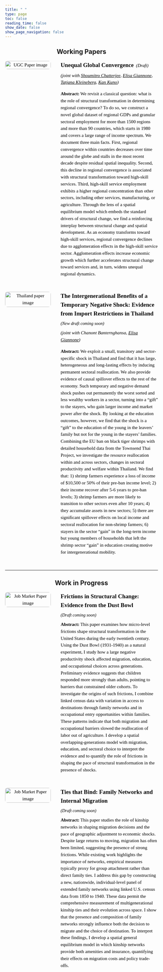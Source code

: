 ```yaml
---
title: " "
type: page
toc: false
reading_time: false
show_date: false
show_page_navigation: false
---
```


<style>
/* Research page full-width override */

/* reset main container so content is full-width */
main,
.site-main,
.wrapper,
.page,
.hb-content,
.article,
article {
  margin: 0 !important;
  padding-left: 0 !important;
  padding-right: 0 !important;
  max-width: 100% !important;
  width: 100% !important;
  display: block !important;
}

/* nuke the white TOC / sidebar completely */
nav.hb-toc,
aside.hb-sidebar-container {
  display: none !important;
  width: 0 !important;
  max-width: 0 !important;
  padding: 0 !important;
  margin: 0 !important;
}
</style>






<!-- BEGIN: full-bleed wrapper for research page -->
<div class="research-fullwidth-wrapper">

<h2 style="text-align:center;">Working Papers</h2>

<!-- Working Paper 1 -->
<div class="research-item" 
     style="display: flex; flex-wrap: wrap; align-items: flex-start; gap: 2rem; margin-bottom: 2rem; max-width: 1200px; margin-left: 0; margin-right: 0; font-size: 0.95rem; line-height: 1.5; color: #000; font-family: Georgia, serif;">

  <!-- Left: Image -->
  <div style="flex: 0 0 30%; max-width: 30%; text-align: center;">
    <img src="/uploads/UGC_picture.png" 
         alt="UGC Paper image"
         style="width: 100%; height: auto; border-radius: 8px;">
  </div>

  <!-- Right: Text -->
<div style="flex: 1; color:#000; font-family: Georgia, serif;">
  <!-- Title + Draft inline -->
  <div style="display: flex; align-items: baseline; gap: 0.5rem; flex-wrap: wrap;">
    <h3 style="margin: 0; color:#000; font-size:1.2rem;">
      Unequal Global Convergence
    </h3>
    <span style="font-size:0.9rem; color:#000;">
      <em>
        <a href="/uploads/UGC.pdf" target="_blank" style="color:#000; text-decoration:none;">
          (Draft)
        </a>
      </em>
    </span>
  </div>

  <!-- Authors -->
  <p style="color:#000; margin-top:0.5rem;">
    <em>(joint with 
      <a href="https://pages.jh.edu/schatt20/" target="_blank" style="color:#000;">Shoumitro Chatterjee</a>, 
      <a href="https://sites.google.com/view/elisagiannone/" target="_blank" style="color:#000;">Elisa Giannone</a>, 
      <a href="https://sites.google.com/view/tkleineberg/home" target="_blank" style="color:#000;">Tatjana Kleineberg</a>, 
      <a href="https://kankuno.github.io/" target="_blank" style="color:#000;">Kan Kuno</a>)</em>
  </p>

  <!-- Abstract -->
  <p style="color:#000; margin-top:0.5rem;">
    <strong style="color:#000;">Abstract:</strong> We revisit a classical question: what is the role of structural transformation in determining regional convergence? To do so, we construct a novel global dataset of regional GDPs and granular sectoral employment for more than 1500 regions and more than 90 countries, which starts in 1980 and covers a large range of income spectrum. We document three main facts. First, regional convergence within countries decreases over time around the globe and stalls in the most recent decade despite residual spatial inequality. Second, this decline in regional convergence is associated with structural transformation toward high-skill services. Third, high-skill service employment exhibits a higher regional concentration than other sectors, including other services, manufacturing, or agriculture. Through the lens of a spatial equilibrium model which embeds the standard drivers of structural change, we find a reinforcing interplay between structural change and spatial development. As an economy transforms toward high-skill services, regional convergence declines due to agglomeration effects in the high-skill service sector. Agglomeration effects increase economic growth which further accelerates structural change toward services and, in turn, widens unequal regional dynamics.
  </p>
</div>
</div>


<!-- Working Paper 2 -->
<div class="research-item" 
     style="display: flex; flex-wrap: wrap; align-items: flex-start; gap: 2rem; margin-bottom: 2rem; max-width: 1200px; margin-left: 0; margin-right: 0; font-size: 0.95rem; line-height: 1.5; color: #000; font-family: Georgia, serif;">

  <!-- Left: Image -->
  <div style="flex: 0 0 30%; max-width: 30%; text-align: center;">
    <img src="/uploads/Shrimp_picture.png" 
         alt="Thailand paper image"
         style="width: 100%; height: auto; border-radius: 8px;">
  </div>

  <!-- Right: Text -->
<div style="flex: 1; color:#000; font-family: Georgia, serif;">
  <!-- Title + Draft inline -->
  <div style="display: flex; align-items: baseline; gap: 0.5rem; flex-wrap: wrap;">
    <h3 style="margin: 0; color:#000; font-size:1.2rem;">
      The Intergenerational Benefits of a Temporary Negative Shock: Evidence from Import Restrictions in Thailand
    </h3>
    <span style="font-size:0.9rem; color:#000;">
      <em> (New draft coming soon)
        </a>
      </em>
    </span>
  </div>

  <!-- Authors -->
  <p style="color:#000; margin-top:0.5rem;">
    <em>(joint with Chanont Banternghansa, 
      <a href="https://sites.google.com/view/elisagiannone/" target="_blank" style="color:#000;">Elisa Giannone</a>)</em>
  </p>

  <!-- Abstract -->
  <p style="color:#000; margin-top:0.5rem;">
    <strong style="color:#000;">Abstract:</strong> We exploit a small, transitory and sector-specific shock in Thailand and find that it has large, heterogeneous and long-lasting effects by inducing permanent sectoral reallocation. We also provide evidence of causal spillover effects to the rest of the economy. Such temporary and negative demand shock pushes out permanently the worst sorted and less wealthy workers in a sector, turning into a “gift” to the stayers, who gain larger income and market power after the shock. By looking at the education outcomes, however, we find that the shock is a “gift” to the education of the young in the leavers’ family but not for the young in the stayers’ families. Combining the EU ban on black tiger shrimps with detailed household data from the Townsend Thai Project, we investigate the resource reallocation within and across sectors, changes in sectoral productivity and welfare within Thailand. We find that: 1) shrimp farmers experience a loss of income of $10,500 or 50% of their pre-ban income level; 2) their income recover after 5-6 years to pre-ban levels; 3) shrimp farmers are more likely to transition to other sectors even after 10 years; 4) they accumulate assets in new sectors; 5) there are significant spillover effects on local income and sectoral reallocation for non-shrimp farmers; 6) stayers in the sector “gain” in the long-term income but young members of households that left the shrimp sector “gain” in education creating motive for intergenerational mobility.
  </p>
</div>
</div>

---
<h2 style="text-align:center;">Work in Progress</h2>

<div class="research-item" 
     style="display: flex; flex-wrap: wrap; align-items: flex-start; gap: 2rem; margin-bottom: 2rem; max-width: 1200px; margin-left: 0; margin-right: 0; font-size: 0.95rem; line-height: 1.5; color: #000; font-family: Georgia, serif;">

  <!-- Left: Image -->
  <div style="flex: 0 0 30%; max-width: 30%; text-align: center;">
    <img src="/uploads/DB_picture.png" 
         alt="Job Market Paper image"
         style="width: 100%; height: auto; border-radius: 8px;">
  </div>

<!-- Right: Text -->
<div style="flex: 1; color:#000; font-family: Georgia, serif;">
  <!-- Title + Draft inline -->
  <div style="display: flex; align-items: baseline; gap: 0.5rem; flex-wrap: wrap;">
    <h3 style="margin: 0; color:#000; font-size:1.2rem;">
      Frictions in Structural Change: Evidence from the Dust Bowl
    </h3>
    <span style="font-size:0.9rem; color:#000;">
      <em> (Draft coming soon)
        </a>
      </em>
    </span>
  </div>

  <!-- Abstract -->
  <p style="color:#000; margin-top:0.5rem;">
    <strong style="color:#000;">Abstract:</strong> This paper examines how micro-level frictions shape structural transformation in the United States during the early twentieth century. Using the Dust Bowl (1931-1940) as a natural experiment, I study how a large negative productivity shock affected migration, education, and occupational choices across generations. Preliminary evidence suggests that children responded more strongly than adults, pointing to barriers that constrained older cohorts. To investigate the origins of such frictions, I combine linked census data with variation in access to destinations through family networks and in occupational entry opportunities within families. These patterns indicate that both migration and occupational barriers slowed the reallocation of labor out of agriculture. I develop a spatial overlapping-generations model with migration, education, and sectoral choice to interpret the evidence and to quantify the role of frictions in shaping the pace of structural transformation in the presence of shocks.
  </p>
</div>
</div>

<!-- Work in Progress -->
<div class="research-item" 
     style="display: flex; flex-wrap: wrap; align-items: flex-start; gap: 2rem; margin-bottom: 2rem; max-width: 1200px; margin-left: 0; margin-right: 0; font-size: 0.95rem; line-height: 1.5; color: #000; font-family: Georgia, serif;">

  <!-- Left: Image -->
  <div style="flex: 0 0 30%; max-width: 30%; text-align: center;">
    <img src="/uploads/mignet_picture.png" 
         alt="Job Market Paper image"
         style="width: 100%; height: auto; border-radius: 8px;">
  </div>

<!-- Right: Text -->
<div style="flex: 1; color:#000; font-family: Georgia, serif;">
  <!-- Title + Draft inline -->
  <div style="display: flex; align-items: baseline; gap: 0.5rem; flex-wrap: wrap;">
    <h3 style="margin: 0; color:#000; font-size:1.2rem;">
      Ties that Bind: Family Networks and Internal Migration    
    </h3>
    <span style="font-size:0.9rem; color:#000;">
      <em> (Draft coming soon)
        </a>
      </em>
    </span>
  </div>

  <!-- Abstract -->
  <p style="color:#000; margin-top:0.5rem;">
    <strong style="color:#000;">Abstract:</strong> This paper studies the role of kinship networks in shaping migration decisions and the pace of geographic adjustment to economic shocks. Despite large returns to moving, migration has often been limited, suggesting the presence of strong frictions. While existing work highlights the importance of networks, empirical measures typically proxy for group attachment rather than direct family ties. I address this gap by constructing a new, nationwide, individual-level panel of extended family networks using linked U.S. census data from 1850 to 1940. These data permit the comprehensive measurement of multigenerational kinship ties and their evolution across space. I show that the presence and composition of family networks strongly influence both the decision to migrate and the choice of destination. To interpret these findings, I develop a spatial general equilibrium model in which kinship networks provide both amenities and insurance, quantifying their effects on migration costs and policy trade-offs.
  </p>
</div>
</div>



  <!--Ties that Bind: Family Networks and the Costs of Mobility-->
